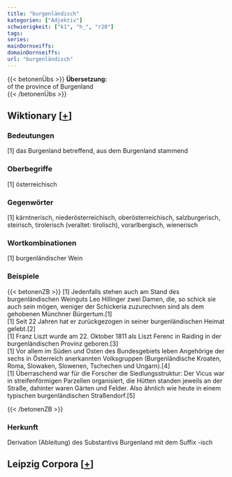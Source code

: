 ```yaml
---
title: "burgenländisch"
kategorien: ["Adjektiv"]
schwierigkeit: ["k1", "h_", "r20"]
tags:
series:
mainDornseiffs:
domainDornseiffs:
url: "burgenländisch"
---
```


{{< betonenÜbs >}}
**Übersetzung:**  
of  the province of Burgenland  
{{< /betonenÜbs >}}

## Wiktionary [[+](https://de.wiktionary.org/wiki/burgenländisch)]

### Bedeutungen
[1] das Burgenland betreffend, aus dem Burgenland stammend  

### Oberbegriffe
[1] österreichisch  

### Gegenwörter
[1] kärntnerisch, niederösterreichisch, oberösterreichisch, salzburgerisch, steirisch, tirolerisch (veraltet: tirolisch), vorarlbergisch, wienerisch  

### Wortkombinationen
[1] burgenländischer Wein  

### Beispiele
{{< betonenZB >}}
[1] Jedenfalls stehen auch am Stand des burgenländischen Weinguts Leo Hillinger zwei Damen, die, so schick sie auch sein mögen, weniger der Schickeria zuzurechnen sind als dem gehobenen Münchner Bürgertum.[1]  
[1] Seit 22 Jahren hat er zurückgezogen in seiner burgenländischen Heimat gelebt.[2]  
[1] Franz Liszt wurde am 22. Oktober 1811 als Liszt Ferenc in Raiding in der burgenländischen Provinz geboren.[3]  
[1] Vor allem im Süden und Osten des Bundesgebiets leben Angehörige der sechs in Österreich anerkannten Volksgruppen (Burgenländische Kroaten, Roma, Slowaken, Slowenen, Tschechen und Ungarn).[4]  
[1] Überraschend war für die Forscher die Siedlungsstruktur: Der Vicus war in streifenförmigen Parzellen organisiert, die Hütten standen jeweils an der Straße, dahinter waren Gärten und Felder. Also ähnlich wie heute in einem typischen burgenländischen Straßendorf.[5]  

{{< /betonenZB >}}
### Herkunft
Derivation (Ableitung) des Substantivs Burgenland mit dem Suffix -isch  


## Leipzig Corpora [[+](https://corpora.uni-leipzig.de/en/res?word=burgenländisch&corpusId=deu_newscrawl-public_2018)]

